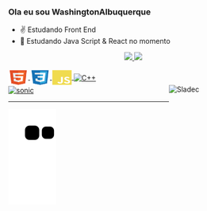 ### Ola eu sou WashingtonAlbuquerque

- ✌ Estudando Front End
- 🎨 Estudando Java Script & React no momento 

<div align="center">
  <a href="https://github.com/WashingtonAlbuquerque">
  <img height="150em" src="https://github-readme-stats.vercel.app/api?username=washingtonalbuquerque&show_icons=true&theme=tokyonight&include_all_commits=true&count_private=true"/>
  <img height="150em" src="https://github-readme-stats.vercel.app/api/top-langs/?username=WashingtonAlbuquerque&layout=compact&langs_count=7&theme=tokyonight"/>
</div>
<div style="display: inline_block"><br>
 <img align="center" alt="SLADE-HTML" height="30" width="40" src="https://raw.githubusercontent.com/devicons/devicon/master/icons/html5/html5-original.svg">
 <img align="center" alt="SLADE-CSS" height="30" width="40" src="https://raw.githubusercontent.com/devicons/devicon/master/icons/css3/css3-original.svg">
  <img align="center" alt=SLADE-JS" height="30" width="40" src="https://raw.githubusercontent.com/devicons/devicon/master/icons/javascript/javascript-plain.svg">
<img align="center" alt= "C++" height="30" width="40" src= "https://raw.githubusercontent.com/jmnote/z-icons/master/svg/cpp.svg"
  
  


  
</div>
  </div>

  <div>
<img align="right" alt="Sladec" height="180px" width="180px" src="https://media.discordapp.net/attachments/884455625902391348/914895470269173850/Webp.net-gifmaker_1.gif?width=465&height=465">
 <img  class="sonic" align= "center" alt="sonic" height="40" width="50" src="https://thumbs.gfycat.com/MiserlyUncomfortableCusimanse-max-1mb.gif">
    
 
</div> 
<hr>

![Snake animation](https://github.com/WashingtonAlbuquerque/WashingtonAlbuquerque/blob/output/github-contribution-grid-snake.svg)





